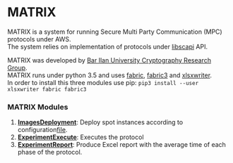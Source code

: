 # MATRIX

MATRIX is a system for running Secure Multi Party Communication (MPC) protocols under AWS.  
The system relies on implementation of protocols under [libscapi](https://github.com/cryptobiu/libscapi) API.

MATRIX was developed by [Bar Ilan University Cryptography Research Group](http://crypto.biu.ac.il/).  
MATRIX runs under python 3.5 and uses [fabric](https://github.com/fabric/fabric), [fabric3](https://pypi.python.org/pypi/Fabric3/1.10.2) and [xlsxwriter](http://xlsxwriter.readthedocs.io/).  
In order to install this three modules use pip: `pip3 install --user xlsxwriter fabric fabric3` 
 

### MATRIX Modules

1.  [__ImagesDeployment__](https://github.com/cryptobiu/MATRIX/tree/master/ImagesDeployment): Deploy spot instances according to configuration[file](https://github.com/cryptobiu/MATRIX/blob/master/config.json).
2.  [__ExperimentExecute__](https://github.com/cryptobiu/MATRIX/tree/master/ExperimentExecute): Executes the protocol
3. [__ExperimentReport__](https://github.com/cryptobiu/MATRIX/tree/master/ExperimentReport): Produce Excel report with the average time of each phase of the protocol.